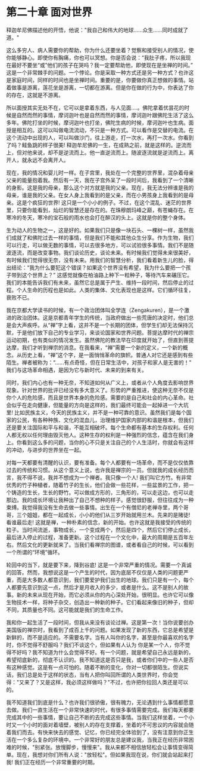# 第二十章 面对世界

释迦牟尼佛描述他的开悟，他说："我自己和伟大的地球......众生......同时成就了道。"

这么多穷人、病人需要你的帮助，你为什么还要坐着？觉察和接受别人的情况，使你能够静心。即使你有胸痛，你也可以冥想。你是否会说：“我肚子疼，所以我现在最好不要坐“或”他们的孩子在哭吗？我一定要帮助他，即使现在是坐禅的时间。” 这是一个非常棘手的问题。一个悖论。你是采取一种方式还是另一种方式？也许这是家庭时间，同样的时间也是坐禅时间。重要的是，你要做你真正想做的事情。站着做事是游离，莲花坐是游离，一切都在游离。但是你在做的行为中，你表达了你的存在，这就是不游离。

所以面授其实无处不在，它可以是拿着东西，与人见面....。佛陀拿着优昙花的时候是自然而然的事情，摩诃迦叶也是自然而然的事情，摩诃迦叶跟佛陀生活了这么多年。佛陀打坐的时候，摩诃迦叶也打坐，佛陀生病的时候，摩诃迦叶也生病。面授是相互的。这可以叫做电流流动，不只是一种方式。可以看作是交替的电流。在这个流动中出现的人，可以叫做沙门，往上游走，打一次水，再打一次水。你看到了吗？鲑鱼跳的样子很美! 释迦牟尼佛的一生，在成熟之前，就是这样的。逆流而上，但对他来说，却不是逆流而上。他一直逆流而上。随波逐流就是逆流而上。离开人，就永远不会离开人。

现在，我的情况和婴儿时一样。在子宫里，我处在一个完整的世界里，混杂着母亲父亲的能量抱着我。然后有一天，我在子宫外呆了一段时间后，我看到了一个清晰的身影。这是我的母亲，那么这个对方就是我的父亲。现在，我无法分辨谁是我的母亲，谁是我的父亲。在女人身上我看到的是父亲，而在小男孩身上我看到的是母亲。这是个疯狂的世界! 这只是一个小小的例子。不过，在这个混乱、迷茫的世界里，只要你能看到，灿烂的智慧还是存在的。在珠穆朗玛峰之巅，有苍蝇存在。在寒冷的冬天，寒冷的宝石般的雨水也会打在醉汉的头上。这就是你的整个身体。

生为动人的生物之一，这是好的。如果我们只是像一块石头、一棵树一样，虽然我们成就了和佛陀过去一样的事情，但是我们不能和其他众生分享。作为生物，我们可以行走，可以做无数的事情，可以去很多地方，可以试验很多事情。我们不是随波逐流，而是改变事物。我们谈论历史，谈论未来。有时候我们觉得未来很美好，有时候我们觉得很无奈，没有未来。用我们的智慧分析，我们看着新生儿的脸，得出结论：“我为什么要犯这个错误？如果这个世界没有希望，我为什么要把一个孩子带到这个世界上？” 这感觉就像在柏油路上种下一粒种子，等待汽车来碾压它。我们的本能告诉我们有未来，虽然它总是属于产生、维持一段时间，然后停止的过程。个人生命的历程也是如此。人类的集体、文化表现也是这样。它们循环往复，衰败不已。

我在京都大学读书的时候，有一个政治团体叫全学连（Zengakuren），是一个激进的政治团体。这是京都青年学生的传统，当政府做出一些荒唐的决定时，他们总是会大声疾呼。从“禅”字上看，这并不是一个长期的团体，但学生们却无法保持沉默，于是他们放下自己的专业学习，来谈论国家和世界问题。菩提达摩时代的禅宗运动初期，也有类似的情况发生。虽然佛陀的教法早在印度就开始了，但直到菩提达摩，我们才听到禅宗的消息。在我看来，“禅”需要一个新的定义，一个新的概念。从历史上看，“禅”这个字，是一面悄悄革命的旗帜。普通人对它还是感到有些陌生。禅者被称为：“......有点奇怪，但在日常生活中，对孩子和家人是无害的！” 我们与这场革命相遇，是因为它与新时代、未来的到来有关。

同时，我们内心也有一种无奈，不知道如何从广义上，或者从个人角度去影响世界现象。针对世界的批评已经没有多大意义了。形势的严重推进，使这种无奈不仅是你个人的危险感，而且是世界本身的危险感。需要的是自己和社会的内心革命。社会似乎在走向健康，但能量的方向是这样的，我们最终可能会一起掉进一个大坑里! 比如民族主义，今天的民族主义，并不是一种可靠的意识。虽然我们是每个国家的公民，有各种种族、文化的混血儿，治理维护国家内部的和谐是根本，但我们还是要关注国际和平与和谐，不能互相破坏。每个生命都有基本的生存权利。任何人都无权以任何理由毁灭他人。这种生存的权利是一种强烈的信念，蕴含在我们身上。你看到这么多的问题，当你的心不只是关注自己的个人生活时，你就会有这样的冲动，与进步的世界坐在一起。

对每一天都要有清醒的认识，要有准备。每个人都要有一场革命，而不是仅仅依靠过去的传统和习惯。从这个意义上说，也许我是禅宗的一员。但就我的成长经历而言，我不得不说，我并不想成为一个禅者。我只像一个人! 我们叫它方竹。有非常优秀的竹子种植者，随着竹子的生长，他们会做一些花样，一些盆景的工作，把一个铸造的生长，生长的野竹。可以做成方形的，三角形的，可以走这边，也可以走那边。我的成长环境让我种出了自己不想种的样子。感觉很舒服，但往往成为一种束缚。我觉得我没有生命去做一些事情。出生在一个有僧尼的老禅寺里，两个哥哥，三个姐姐，都在一起成长，小小的他们从三岁开始就用兰木。先来的是赌徒! 看谁最后走! 这就是禅，一种朴素的信念，新的开始。也许这就是我接受的传统的粒子。当时间流逝，事物成长，一个变成两个，然后是四个，然后它们停止成长，最后进入停止的过程，准备更新。这个过程在一个文化中，最大的周期是五百年左右。然后文化的更新就来了。当我们看禅宗的图谱，或者看自己的时候，可以看到一个所谓的“环境”循环。

轮回中的当下，就是要下来，降到谷底! 这是一个非常严重的情况。需要一个真诚的回答。然而，我想说这是一个产生的时代，因为底层不仅仅是人类的问题更严重，而是大多数人都意识到，我们要爱护我们出生的地球。我们只是有一个，每个人都要先意识到这一点，然后才是月收入的多少，或者是什么。这不是别人的故事。新的未来从现在开始，而它必须从你的内心深处开始，很明显。也许它可以像生物技术一样，将种子杂交，创造出一种新的种子。它们看起来像旧的种子，但却不同，其质量也不同。这可能就是我们的生命工作。

我和你一起生活了一段时间，但我从来没有谈论过禅。这是第一次！当你说要创办美国版的禅宗时，我看到了成百上千的问题。如果发现了新的东西，它总是希望是新鲜的，而不是适应的。不需要名字。当有人叫你的名字，甚至是你最喜欢的名字时，你不觉得不舒服吗？我们不谈这个，但如果有人认为 你是某一个人，你不觉得不好吗？我不知道为什么会觉得不好。有一个问题，就是希望自己永远是新的，希望彻底新的，彻底不认识的。我不知道这是否只是我，或者你们中的一些人是否有这种感觉。这是有一点可怕的。随着不断的变化，你对一切都很陌生。但说实话，我们总是处于这样的状态，当有人把你叫回所谓的人类世界时，你会觉得："又来了？又是这样，我必须这样做吗？"不过，也许把你拉回人类还是可以的。

我不知道我们到底是什么？也许我们很骄傲，很有魄力，无论遇到什么事情都愿意去做。我们一直生活在一个非常快速的时代，有很多事情需要完成。我们每天都要完成其中的一些事情，要让自己不断的去完成这些事情。当我们这样坐着，一个小时又一个小时的面对着墙壁，被别人的存在支撑着，坐着的不可思议的内容就会随着我们而去。有快来快去的感觉、记忆，你已经完全体验到了，没有注意到你正生活在一个多么复杂的环境中。一个非常好的朋友总是建议我，当我正在经历非常困难的时候，"别紧张。放慢脚步，慢慢来"。我从来都不相信放轻松会让事情变得简单。现在，我想对你们所有人说："放轻松"。但如果我现在说，你们就会站起来打我! 我们正在经历一个非常重要的时期。